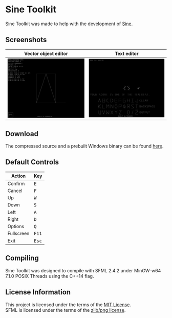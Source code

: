 # Sine Toolkit
Sine Toolkit was made to help with the development of [Sine](https://github.com/slx7R4GDZM/Sine).

## Screenshots
| Vector object editor                                                                              | Text editor                                                                                    |
| ------------------------------------------------------------------------------------------------- | ---------------------------------------------------------------------------------------------- |
| ![Editing a vector object of the letter A](Media/Vector-object-editor.png "Vector object editor") | ![Editing the text \"your score is one of the ten best\"](Media/Text-editor.png "Text editor") |

## Download
The compressed source and a prebuilt Windows binary can be found [here](https://github.com/slx7R4GDZM/Sine-Toolkit/releases).

## Default Controls
| Action     | Key            |
| ---------- | -------------- |
| Confirm    | <kbd>E</kbd>   |
| Cancel     | <kbd>F</kbd>   |
| Up         | <kbd>W</kbd>   |
| Down       | <kbd>S</kbd>   |
| Left       | <kbd>A</kbd>   |
| Right      | <kbd>D</kbd>   |
| Options    | <kbd>Q</kbd>   |
| Fullscreen | <kbd>F11</kbd> |
| Exit       | <kbd>Esc</kbd> |

## Compiling
Sine Toolkit was designed to compile with SFML 2.4.2 under MinGW-w64 7.1.0 POSIX Threads using the C++14 flag.

## License Information
This project is licensed under the terms of the [MIT License](License.txt).  
SFML is licensed under the terms of the [zlib/png license](https://www.sfml-dev.org/license.php).
